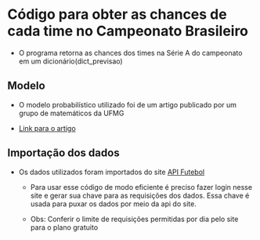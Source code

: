 # Código para obter as chances de cada time no Campeonato Brasileiro

* O programa retorna as chances dos times na Série A do campeonato em um dicionário(dict_previsao)

## Modelo

* O modelo probabilístico utilizado foi de um artigo publicado por um grupo de matemáticos da UFMG

* [Link para o artigo](https://silo.tips/download/probabilidades-no-futebol)

## Importação dos dados

* Os dados utilizados foram importados do site [API Futebol](https://www.api-futebol.com.br/)

    - Para usar esse código de modo eficiente é preciso fazer login nesse site e 
    gerar sua chave para as requisições dos dados. Essa chave é usada para puxar os dados
    por meio da api do site.

    - Obs: Conferir o limite de requisições permitidas por dia pelo site para o plano gratuito
